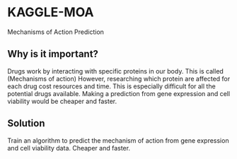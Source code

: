 # KAGGLE-MOA
Mechanisms of Action Prediction

## Why is it important? 
Drugs work by interacting with specific proteins in our body. This is called (Mechanisms of action) However, researching which protein are affected for each drug cost resources and time. This is especially difficult for all the potential drugs available. Making a prediction from gene expression and cell viability would be cheaper and faster.

## Solution
Train an algorithm to predict the mechanism of action from gene expression and cell viability data. Cheaper and faster.
